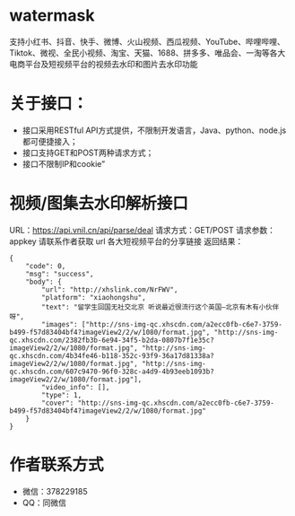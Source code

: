 # watermask
支持小红书、抖音、快手、微博、火山视频、西瓜视频、YouTube、哔哩哔哩、Tiktok、微视、全民小视频、淘宝、天猫、1688、拼多多、唯品会、一淘等各大电商平台及短视频平台的视频去水印和图片去水印功能

# 关于接口：
- 接口采用RESTful API方式提供，不限制开发语言，Java、python、node.js都可便捷接入；
- 接口支持GET和POST两种请求方式；
- 接口不限制IP和cookie”

# 视频/图集去水印解析接口
URL：https://api.vnil.cn/api/parse/deal
请求方式：GET/POST
请求参数：
appkey  请联系作者获取
url 各大短视频平台的分享链接
返回结果：
```
{
	"code": 0,
	"msg": "success",
	"body": {
		"url": "http://xhslink.com/NrFWV",
		"platform": "xiaohongshu",
		"text": "留学生回国无社交北京 听说最近很流行这个英国—北京有木有小伙伴呀",
		"images": ["http://sns-img-qc.xhscdn.com/a2ecc0fb-c6e7-3759-b499-f57d83404bf4?imageView2/2/w/1080/format.jpg", "http://sns-img-qc.xhscdn.com/2382fb3b-6e94-34f5-b2da-0807b7f1e35c?imageView2/2/w/1080/format.jpg", "http://sns-img-qc.xhscdn.com/4b34fe46-b118-352c-93f9-36a17d81338a?imageView2/2/w/1080/format.jpg", "http://sns-img-qc.xhscdn.com/607c9470-96f0-328c-a4d9-4b93eeb1093b?imageView2/2/w/1080/format.jpg"],
		"video_info": [],
		"type": 1,
		"cover": "http://sns-img-qc.xhscdn.com/a2ecc0fb-c6e7-3759-b499-f57d83404bf4?imageView2/2/w/1080/format.jpg"
	}
}
```
# 作者联系方式
- 微信：378229185 
- QQ：同微信
